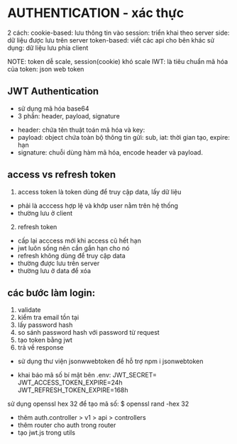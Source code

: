 # AUTHENTICATION - xác thực
2 cách:
cookie-based: lưu thông tin vào session: triển khai theo server side: dữ liệu được lưu trên server
token-based: viết các api cho bên khác sử dụng: dữ liệu lưu phía client

NOTE: token dễ scale, session(cookie) khó scale
IWT: là tiêu chuẩn mã hóa của token: json web token

## JWT Authentication
- sử dụng mã hóa base64
- 3 phần: header, payload, signature
+ header: chứa tên thuật toán mã hóa và key: 
+ payload: object chứa toàn bộ thông tin gửi: sub, iat: thời gian tạo, expire: hạn
+ signature: chuỗi dùng hàm mã hóa, encode header và payload.

## access vs refresh token
1. access token là token dùng để truy cập data, lấy dữ liệu
- phải là acccess hợp lệ và khớp user nằm trên hệ thống
- thường lưu ở client

2. refresh token
- cấp lại acccess mới khi access cũ hết hạn
- jwt luôn sống nên cần gắn hạn cho nó
- refresh không dùng để truy cập data
- thường được lưu trên server
- thường lưu ở data để xóa

## các bước làm login:
1. validate
2. kiểm tra email tồn tại
3. lấy password hash
4. so sánh password hash với password từ request
5. tạo token bằng jwt
6. trả về response

- sử dụng thư viện jsonwwebtoken để hỗ trợ
npm i jsonwebtoken

- khai báo mã số bí mật bên .env:
JWT_SECRET=
JWT_ACCESS_TOKEN_EXPIRE=24h
JWT_REFRESH_TOKEN_EXPIRE=168h

sử dụng openssl hex 32 để tạo mã số:
$ openssl rand -hex 32

- thêm auth.controller > v1 > api > controllers
- thêm router cho auth trong router
- tạo jwt.js trong utils



